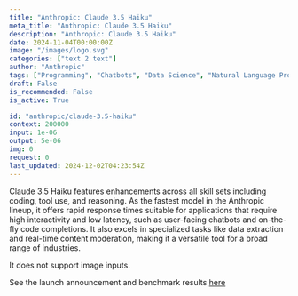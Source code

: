 ```yaml
---
title: "Anthropic: Claude 3.5 Haiku"
meta_title: "Anthropic: Claude 3.5 Haiku"
description: "Anthropic: Claude 3.5 Haiku"
date: 2024-11-04T00:00:00Z
image: "/images/logo.svg"
categories: ["text 2 text"]
author: "Anthropic"
tags: ["Programming", "Chatbots", "Data Science", "Natural Language Processing", "Predictive Analytics"]
draft: False
is_recommended: False
is_active: True

id: "anthropic/claude-3.5-haiku"
context: 200000
input: 1e-06
output: 5e-06
img: 0
request: 0
last_updated: 2024-12-02T04:23:54Z
---
```


Claude 3.5 Haiku features enhancements across all skill sets including coding, tool use, and reasoning. As the fastest model in the Anthropic lineup, it offers rapid response times suitable for applications that require high interactivity and low latency, such as user-facing chatbots and on-the-fly code completions. It also excels in specialized tasks like data extraction and real-time content moderation, making it a versatile tool for a broad range of industries.

It does not support image inputs.

See the launch announcement and benchmark results [here](https://www.anthropic.com/news/3-5-models-and-computer-use)

